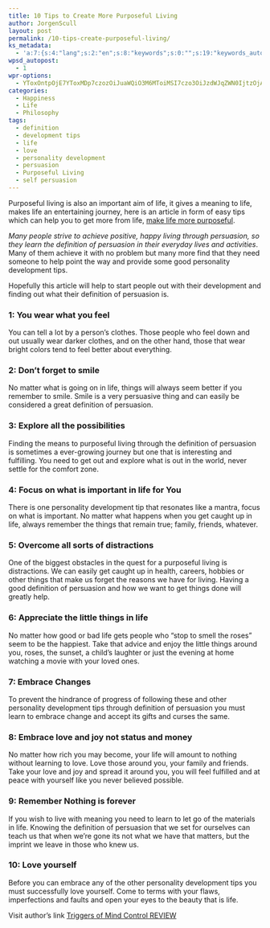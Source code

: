 ```yaml
---
title: 10 Tips to Create More Purposeful Living
author: JorgenScull
layout: post
permalink: /10-tips-create-purposeful-living/
ks_metadata:
  - 'a:7:{s:4:"lang";s:2:"en";s:8:"keywords";s:0:"";s:19:"keywords_autoupdate";s:1:"0";s:11:"description";s:0:"";s:22:"description_autoupdate";s:1:"0";s:5:"title";s:0:"";s:6:"robots";s:12:"index,follow";}'
wpsd_autopost:
  - 1
wpr-options:
  - YToxOntpOjE7YToxMDp7czozOiJuaWQiO3M6MToiMSI7czo3OiJzdWJqZWN0IjtzOjA6IiI7czo4OiJ0ZXh0Ym9keSI7czowOiIiO3M6ODoiaHRtbGJvZHkiO3M6MDoiIjtzOjc6ImRpc2FibGUiO2k6MDtzOjE1OiJub2N1c3RvbWl6YXRpb24iO2k6MTtzOjEyOiJub3Bvc3RzZXJpZXMiO2k6MTtzOjEwOiJodG1sZW5hYmxlIjtpOjE7czoxMjoiYXR0YWNoaW1hZ2VzIjtpOjE7czoyMToic2tpcGFjdGl2ZXN1YnNjcmliZXJzIjtpOjE7fX0=
categories:
  - Happiness
  - Life
  - Philosophy
tags:
  - definition
  - development tips
  - life
  - love
  - personality development
  - persuasion
  - Purposeful Living
  - self persuasion
---
```

Purposeful living is also an important aim of life, it gives a meaning to life, makes life an entertaining journey, here is an article in form of easy tips which can help you to get more from life, [make life more purposeful][1].

*Many people strive to achieve positive, happy living through persuasion, so they learn the definition of persuasion in their everyday lives and activities*. Many of them achieve it with no problem but many more find that they need someone to help point the way and provide some good personality development tips.

Hopefully this article will help to start people out with their development and finding out what their definition of persuasion is.

### 1: You wear what you feel

You can tell a lot by a person&#8217;s clothes. Those people who feel down and out usually wear darker clothes, and on the other hand, those that wear bright colors tend to feel better about everything.

### 2: Don&#8217;t forget to smile

No matter what is going on in life, things will always seem better if you remember to smile. Smile is a very persuasive thing and can easily be considered a great definition of persuasion.

### 3: Explore all the possibilities

Finding the means to purposeful living through the definition of persuasion is sometimes a ever-growing journey but one that is interesting and fulfilling. You need to get out and explore what is out in the world, never settle for the comfort zone.

### 4: Focus on what is important in life for You

There is one personality development tip that resonates like a mantra, focus on what is important. No matter what happens when you get caught up in life, always remember the things that remain true; family, friends, whatever.

### 5: Overcome all sorts of distractions

One of the biggest obstacles in the quest for a purposeful living is distractions. We can easily get caught up in health, careers, hobbies or other things that make us forget the reasons we have for living. Having a good definition of persuasion and how we want to get things done will greatly help.

### 6: Appreciate the little things in life

No matter how good or bad life gets people who &#8220;stop to smell the roses&#8221; seem to be the happiest. Take that advice and enjoy the little things around you, roses, the sunset, a child&#8217;s laughter or just the evening at home watching a movie with your loved ones.

### 7: Embrace Changes

To prevent the hindrance of progress of following these and other personality development tips through definition of persuasion you must learn to embrace change and accept its gifts and curses the same.

### 8: Embrace love and joy not status and money

No matter how rich you may become, your life will amount to nothing without learning to love. Love those around you, your family and friends. Take your love and joy and spread it around you, you will feel fulfilled and at peace with yourself like you never believed possible.

### 9: Remember Nothing is forever

If you wish to live with meaning you need to learn to let go of the materials in life. Knowing the definition of persuasion that we set for ourselves can teach us that when we&#8217;re gone its not what we have that matters, but the imprint we leave in those who knew us.

### 10: Love yourself

Before you can embrace any of the other personality development tips you must successfully love yourself. Come to terms with your flaws, imperfections and faults and open your eyes to the beauty that is life.

Visit author&#8217;s link [Triggers of Mind Control REVIEW][2]

 [1]: http://www.philosophyinlife.info/524/10-tips-create-purposeful-living.htm "10 Tips to Create More Purposeful Living"
 [2]: http://deepreview.net/triggers-of-mind-control-review-guide-to-using-influence-and-persuasion-to-create-a-life-of-dreams